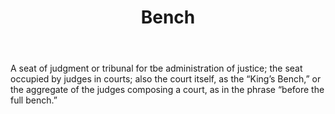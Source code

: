 ---
title: Bench
letter: B
permalink: "/definitions/bench.html"
body: A seat of judgment or tribunal for tbe administration of justice; the seat occupied
  by judges in courts; also the court itself, as the “King’s Bench,” or the aggregate
  of the judges composing a court, as in the phrase “before the full bench.”
published_at: '2018-07-07'
source: Black's Law Dictionary
layout: post
---